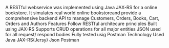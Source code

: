 A RESTful webservice was implemented using Java JAX-RS for a online bookstore. It simulates real world online bookstoreand provide a comprehensive backend API to manage Customers, Orders, Books, Cart, Orders and Authors
Features 
  Follow RESTful architecure principles
  Built using JAX-RS
  Supports CRUD operations for all major entities 
  JSON used for all request/ respond bodies 
  Fully tested usig Postman 
Technology Used 
  Java 
  JAX-RS(Jersy)
  Json 
  Postman
